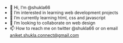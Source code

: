 - 👋 Hi, I’m @shukla66
- 👀 I’m interested in learning web development projects
- 🌱 I’m currently learning html, css and javascript
- 💞️ I’m looking to collaborate on web design
- 📫 How to reach me on twitter @shukla66 or on email aniket.shukla.connect@gmail.com

<!---
shukla66/shukla66 is a ✨ special ✨ repository because its `README.md` (this file) appears on your GitHub profile.
You can click the Preview link to take a look at your changes.
--->
